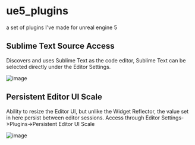 # ue5_plugins
a set of plugins I've made for unreal engine 5
## Sublime Text Source Access

Discovers and uses Sublime Text as the code editor, Sublime Text can be selected directly under the Editor Settings.

![image](https://github.com/ssoher/ue5_plugins/assets/4283979/8c5f78e7-3cd9-4c79-a2bc-1beee7eddb3f)


## Persistent Editor UI Scale

Ability to resize the Editor UI, but unlike the Widget Reflector, the value set in here persist between editor sessions. Access through Editor Settings->Plugins->Persistent Editor UI Scale

![image](https://github.com/ssoher/ue5_plugins/assets/4283979/4bd4492a-97c8-4da7-939d-c4f9535b1294)
